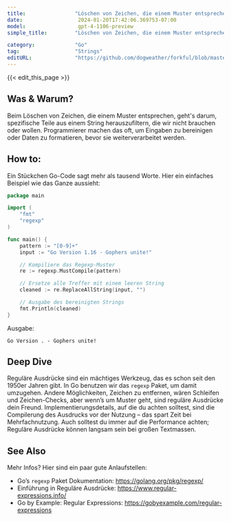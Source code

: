 ```yaml
---
title:                "Löschen von Zeichen, die einem Muster entsprechen"
date:                  2024-01-20T17:42:06.369753-07:00
model:                 gpt-4-1106-preview
simple_title:         "Löschen von Zeichen, die einem Muster entsprechen"

category:             "Go"
tag:                  "Strings"
editURL:              "https://github.com/dogweather/forkful/blob/master/content/de/go/deleting-characters-matching-a-pattern.md"
---
```


{{< edit_this_page >}}

## Was & Warum?
Beim Löschen von Zeichen, die einem Muster entsprechen, geht's darum, spezifische Teile aus einem String herauszufiltern, die wir nicht brauchen oder wollen. Programmierer machen das oft, um Eingaben zu bereinigen oder Daten zu formatieren, bevor sie weiterverarbeitet werden.

## How to:
Ein Stückchen Go-Code sagt mehr als tausend Worte. Hier ein einfaches Beispiel wie das Ganze aussieht:

```Go
package main

import (
	"fmt"
	"regexp"
)

func main() {
	pattern := "[0-9]+"
	input := "Go Version 1.16 - Gophers unite!"

	// Kompiliere das Regexp-Muster
	re := regexp.MustCompile(pattern)

	// Ersetze alle Treffer mit einem leeren String
	cleaned := re.ReplaceAllString(input, "")

	// Ausgabe des bereinigten Strings
	fmt.Println(cleaned)
}
```

Ausgabe:

```
Go Version . - Gophers unite!
```

## Deep Dive
Reguläre Ausdrücke sind ein mächtiges Werkzeug, das es schon seit den 1950er Jahren gibt. In Go benutzen wir das `regexp` Paket, um damit umzugehen. Andere Möglichkeiten, Zeichen zu entfernen, wären Schleifen und Zeichen-Checks, aber wenn’s um Muster geht, sind reguläre Ausdrücke dein Freund. Implementierungsdetails, auf die du achten solltest, sind die Compilerung des Ausdrucks vor der Nutzung – das spart Zeit bei Mehrfachnutzung. Auch solltest du immer auf die Performance achten; Reguläre Ausdrücke können langsam sein bei großen Textmassen.

## See Also
Mehr Infos? Hier sind ein paar gute Anlaufstellen:

- Go’s `regexp` Paket Dokumentation: https://golang.org/pkg/regexp/
- Einführung in Reguläre Ausdrücke: https://www.regular-expressions.info/
- Go by Example: Regular Expressions: https://gobyexample.com/regular-expressions
